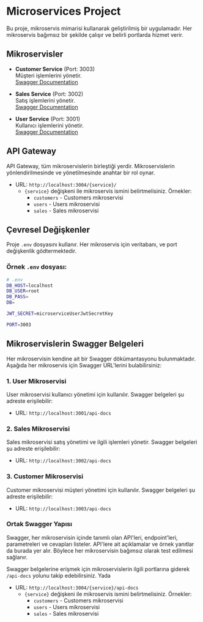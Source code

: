 # Microservices Project

Bu proje, mikroservis mimarisi kullanarak geliştirilmiş bir uygulamadır. Her mikroservis bağımsız bir şekilde çalışır ve belirli portlarda hizmet verir. 

## Mikroservisler

- **Customer Service** (Port: 3003)  
  Müşteri işlemlerini yönetir.  
  [Swagger Documentation](http://localhost:3003)

- **Sales Service** (Port: 3002)  
  Satış işlemlerini yönetir.  
  [Swagger Documentation](http://localhost:3002)

- **User Service** (Port: 3001)  
  Kullanıcı işlemlerini yönetir.  
  [Swagger Documentation](http://localhost:3001)


## API Gateway

API Gateway, tüm mikroservislerin birleştiği yerdir. Mikroservislerin yönlendirilmesinde ve yönetilmesinde anahtar bir rol oynar.
- URL: `http://localhost:3004/{service}/`
  - `{service}` değişkeni ile mikroservis ismini belirtmelisiniz. Örnekler:
    - `customers` - Customers mikroservisi
    - `users` - Users mikroservisi
    - `sales` - Sales mikroservisi

## Çevresel Değişkenler

Proje `.env` dosyasını kullanır. Her mikroservis için veritabanı, ve port değişkenlik gödtermektedir. 

### Örnek `.env` dosyası:

```bash
# .env
DB_HOST=localhost
DB_USER=root
DB_PASS=
DB=

JWT_SECRET=microserviceUserJwtSecretKey

PORT=3003
```

## Mikroservislerin Swagger Belgeleri

Her mikroservisin kendine ait bir Swagger dökümantasyonu bulunmaktadır. Aşağıda her mikroservis için Swagger URL'lerini bulabilirsiniz:

### 1. **User Mikroservisi**
User mikroservisi kullanıcı yönetimi için kullanılır. Swagger belgeleri şu adreste erişilebilir:
- URL: `http://localhost:3001/api-docs`

### 2. **Sales Mikroservisi**
Sales mikroservisi satış yönetimi ve ilgili işlemleri yönetir. Swagger belgeleri şu adreste erişilebilir:
- URL: `http://localhost:3002/api-docs`

### 3. **Customer Mikroservisi**
Customer mikroservisi müşteri yönetimi için kullanılır. Swagger belgeleri şu adreste erişilebilir:
- URL: `http://localhost:3003/api-docs`

### Ortak Swagger Yapısı
Swagger, her mikroservisin içinde tanımlı olan API'leri, endpoint'leri, parametreleri ve cevapları listeler. API'lere ait açıklamalar ve örnek yanıtlar da burada yer alır. Böylece her mikroservisin bağımsız olarak test edilmesi sağlanır.

Swagger belgelerine erişmek için mikroservislerin ilgili portlarına giderek `/api-docs` yolunu takip edebilirsiniz. 
Yada 
- URL: `http://localhost:3004/{service}/api-docs`
  - `{service}` değişkeni ile mikroservis ismini belirtmelisiniz. Örnekler:
    - `customers` - Customers mikroservisi
    - `users` - Users mikroservisi
    - `sales` - Sales mikroservisi



